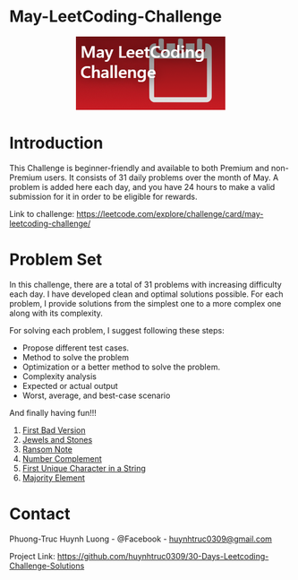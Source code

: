 # May-LeetCoding-Challenge
<div style="text-align:center"><img src="https://github.com/huynhtruc0309/May-LeetCoding-Challenge/blob/master/images/logo.png" /></div>

# Introduction
This Challenge is beginner-friendly and available to both Premium and non-Premium users. It consists of 31 daily problems over the month of May. A problem is added here each day, and you have 24 hours to make a valid submission for it in order to be eligible for rewards.

Link to challenge: https://leetcode.com/explore/challenge/card/may-leetcoding-challenge/
# Problem Set
In this challenge, there are a total of 31 problems with increasing difficulty each day. I have developed clean and optimal solutions possible. For each problem, I provide solutions from the simplest one to a more complex one along with its complexity. 

For solving each problem, I suggest following these steps:
* Propose different test cases.
* Method to solve the problem
* Optimization or a better method to solve the problem.
* Complexity analysis
* Expected or actual output
* Worst, average, and best-case scenario

And finally having fun!!!

1. [First Bad Version](https://github.com/huynhtruc0309/May-LeetCoding-Challenge/blob/master/Week%201%20May%201st%20to%20May%207th/firstBadVersion.cpp)
2. [Jewels and Stones](https://github.com/huynhtruc0309/May-LeetCoding-Challenge/blob/master/Week%201%20May%201st%20to%20May%207th/jewelsAndStones.cpp)
3. [Ransom Note](https://github.com/huynhtruc0309/30-Days-Leetcoding-Challenge-Solutions/blob/master/Week%201%20April%201st%20to%20April%207th/singleNumber.cpp)
4. [Number Complement](https://github.com/huynhtruc0309/May-LeetCoding-Challenge/blob/master/Week%201%20May%201st%20to%20May%207th/numberComplement.cpp)
5. [First Unique Character in a String](https://github.com/huynhtruc0309/May-LeetCoding-Challenge/blob/master/Week%201%20May%201st%20to%20May%207th/firstUniqueCharacterInAString.cpp)
5. [Majority Element](https://github.com/huynhtruc0309/May-LeetCoding-Challenge/blob/master/Week%201%20May%201st%20to%20May%207th/majorityElement.cpp)

# Contact
Phuong-Truc Huynh Luong - @Facebook - huynhtruc0309@gmail.com

Project Link: https://github.com/huynhtruc0309/30-Days-Leetcoding-Challenge-Solutions
